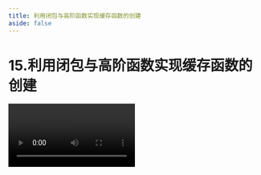 ```yaml
---
title: 利用闭包与高阶函数实现缓存函数的创建
aside: false
---
```


# 15.利用闭包与高阶函数实现缓存函数的创建

<video autoplay src="http://qn.chinavanes.com/interview/project-interview/15.利用闭包与高阶函数实现缓存函数的创建.mp4" controls controlsList="nodownload" width="50%"/>


